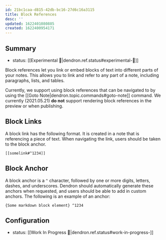 ```yaml
---
id: 21bc1caa-d815-42db-bc16-27d6c16a3115
title: Block References
desc: ''
updated: 1622401080885
created: 1622400954171
---
```



## Summary
- status: [[Experimental 🧪|dendron.ref.status#experimental-🧪]]

Block references let you link or embed blocks of text into different parts of your notes. This allows you to link and refer to any part of a note, including paragraphs, lists, and tables.

Currently, we support using block references that can be navigated to by using the [[Goto Note|dendron.topic.commands#goto-note]] command. We currently (2021.05.21) **do not** support rendering block references in the preview or when publishing.

## Block Links

A block link has the following format. It is created in a note that is referencing a piece of text. When navigating the link, users should be taken to the block anchor. 

```
[[somelink#^1234]]
```

## Block Anchor

A block anchor is a `^` character, followed by one or more digits, letters, dashes, and underscores. Dendron should automatically generate these anchors when requested, and users should be able to add in custom anchors. The following is an example of an anchor:

```
{Some markdown block element} ^1234
```

## Configuration
- status: [[Work In Progress 🚧|dendron.ref.status#work-in-progress-]]